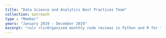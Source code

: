 ```yaml
---
title: "Data Science and Analytics Best Practices Team"
collection: outreach
type : "Member"
years: "January 2019 - December 2019"
excerpt: "<ul> <li>Organized monthly code reviews in Python and R for the entire Data Science and Analytics organization. </li></ul>"
---
```


